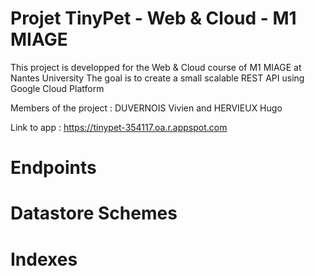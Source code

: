 # Projet TinyPet - Web & Cloud - M1 MIAGE
This project is developped for the Web & Cloud course of M1 MIAGE at Nantes University
The goal is to create a small scalable REST API using Google Cloud Platform

Members of the project : DUVERNOIS Vivien and HERVIEUX Hugo

Link to app : https://tinypet-354117.oa.r.appspot.com

# Endpoints

# Datastore Schemes

# Indexes
